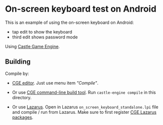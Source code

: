 # On-screen keyboard test on Android

This is an example of using the on-screen keyboard on Android:

- tap edit to show the keyboard
- third edit shows password mode

Using [Castle Game Engine](https://castle-engine.io/).

## Building

Compile by:

- [CGE editor](https://castle-engine.io/manual_editor.php). Just use menu item _"Compile"_.

- Or use [CGE command-line build tool](https://castle-engine.io/build_tool). Run `castle-engine compile` in this directory.

- Or use [Lazarus](https://www.lazarus-ide.org/). Open in Lazarus `on_screen_keyboard_standalone.lpi` file and compile / run from Lazarus. Make sure to first register [CGE Lazarus packages](https://castle-engine.io/lazarus).
